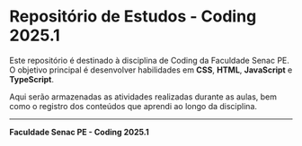 # Repositório de Estudos - Coding 2025.1

Este repositório é destinado à disciplina de Coding da Faculdade Senac PE. O objetivo principal é desenvolver habilidades em **CSS**, **HTML**, **JavaScript** e **TypeScript**.

Aqui serão armazenadas as atividades realizadas durante as aulas, bem como o registro dos conteúdos que aprendi ao longo da disciplina.

---
**Faculdade Senac PE - Coding 2025.1**